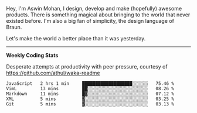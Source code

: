 Hey, I'm Aswin Mohan, I design, develop and make (hopefully) awesome products. There is something magical about bringing to the world that never existed before. I'm also a big fan of simplicity, the design language of Braun. 

Let's make the world a better place than it was yesterday.

<hr />

**Weekly Coding Stats**

Desperate attempts at productivity with peer pressure, courtesy of https://github.com/athul/waka-readme

<!--START_SECTION:waka-->
```text
JavaScript   2 hrs 1 min     ███████████████████░░░░░░   75.46 % 
VimL         13 mins         ██░░░░░░░░░░░░░░░░░░░░░░░   08.26 % 
Markdown     11 mins         █▓░░░░░░░░░░░░░░░░░░░░░░░   07.12 % 
XML          5 mins          ▓░░░░░░░░░░░░░░░░░░░░░░░░   03.25 % 
Git          5 mins          ▓░░░░░░░░░░░░░░░░░░░░░░░░   03.13 % 
```
<!--END_SECTION:waka-->
